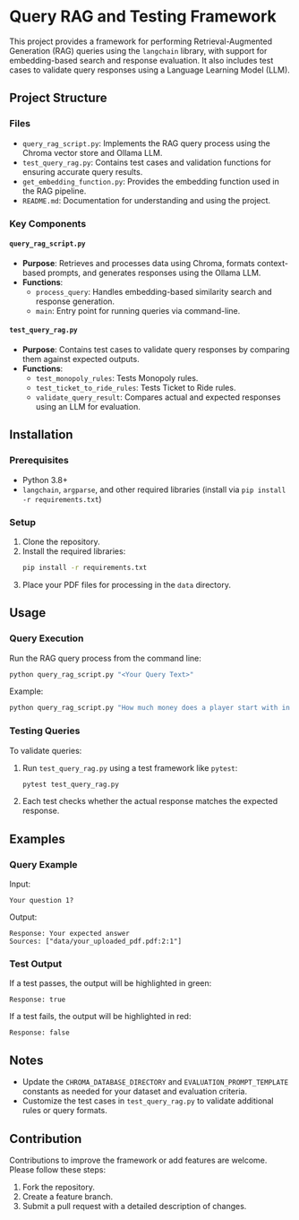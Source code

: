 # Query RAG and Testing Framework

This project provides a framework for performing Retrieval-Augmented Generation (RAG) queries using the `langchain` library, with support for embedding-based search and response evaluation. It also includes test cases to validate query responses using a Language Learning Model (LLM).

## Project Structure

### Files

- `query_rag_script.py`: Implements the RAG query process using the Chroma vector store and Ollama LLM.
- `test_query_rag.py`: Contains test cases and validation functions for ensuring accurate query results.
- `get_embedding_function.py`: Provides the embedding function used in the RAG pipeline.
- `README.md`: Documentation for understanding and using the project.

### Key Components

#### `query_rag_script.py`
- **Purpose**: Retrieves and processes data using Chroma, formats context-based prompts, and generates responses using the Ollama LLM.
- **Functions**:
  - `process_query`: Handles embedding-based similarity search and response generation.
  - `main`: Entry point for running queries via command-line.

#### `test_query_rag.py`
- **Purpose**: Contains test cases to validate query responses by comparing them against expected outputs.
- **Functions**:
  - `test_monopoly_rules`: Tests Monopoly rules.
  - `test_ticket_to_ride_rules`: Tests Ticket to Ride rules.
  - `validate_query_result`: Compares actual and expected responses using an LLM for evaluation.

## Installation

### Prerequisites
- Python 3.8+
- `langchain`, `argparse`, and other required libraries (install via `pip install -r requirements.txt`)

### Setup
1. Clone the repository.
2. Install the required libraries:
   ```bash
   pip install -r requirements.txt
   ```
3. Place your PDF files for processing in the `data` directory.

## Usage

### Query Execution
Run the RAG query process from the command line:
```bash
python query_rag_script.py "<Your Query Text>"
```
Example:
```bash
python query_rag_script.py "How much money does a player start with in Monopoly?"
```

### Testing Queries
To validate queries:
1. Run `test_query_rag.py` using a test framework like `pytest`:
   ```bash
   pytest test_query_rag.py
   ```
2. Each test checks whether the actual response matches the expected response.

## Examples

### Query Example
Input:
```text
Your question 1?
```
Output:
```text
Response: Your expected answer
Sources: ["data/your_uploaded_pdf.pdf:2:1"]
```

### Test Output
If a test passes, the output will be highlighted in green:
```text
Response: true
```
If a test fails, the output will be highlighted in red:
```text
Response: false
```

## Notes
- Update the `CHROMA_DATABASE_DIRECTORY` and `EVALUATION_PROMPT_TEMPLATE` constants as needed for your dataset and evaluation criteria.
- Customize the test cases in `test_query_rag.py` to validate additional rules or query formats.

## Contribution
Contributions to improve the framework or add features are welcome. Please follow these steps:
1. Fork the repository.
2. Create a feature branch.
3. Submit a pull request with a detailed description of changes.


